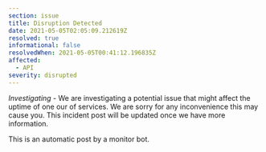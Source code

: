 ```yaml
---
section: issue
title: Disruption Detected
date: 2021-05-05T02:05:09.212619Z
resolved: true
informational: false
resolvedWhen: 2021-05-05T00:41:12.196835Z
affected:
  - API
severity: disrupted
---
```

*Investigating* - We are investigating a potential issue that might affect the uptime of one our of services. We are sorry for any inconvenience this may cause you. This incident post will be updated once we have more information.

This is an automatic post by a monitor bot.
        